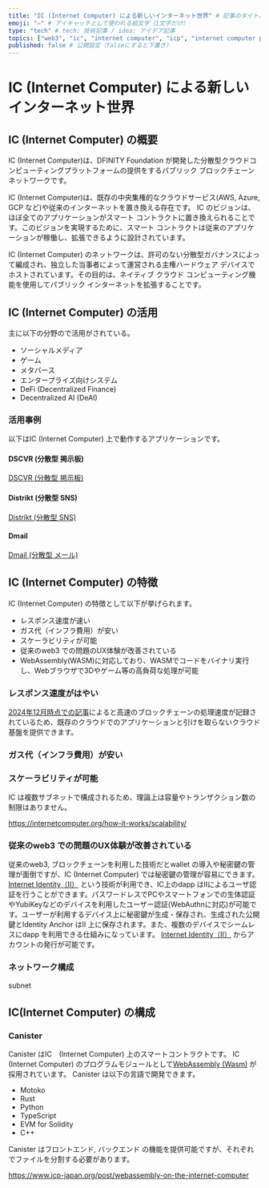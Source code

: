 ```yaml
---
title: "IC (Internet Computer) による新しいインターネット世界" # 記事のタイトル
emoji: "♾️" # アイキャッチとして使われる絵文字（1文字だけ）
type: "tech" # tech: 技術記事 / idea: アイデア記事
topics: ["web3", "ic", "internet computer", "icp", "internet computer protocol", "icp hackathon"] # タグ。["markdown", "rust", "aws"]のように指定する
published: false # 公開設定（falseにすると下書き）
---
```


# IC (Internet Computer) による新しいインターネット世界

## IC (Internet Computer) の概要

IC (Internet Computer)は、DFINITY Foundation が開発した分散型クラウドコンピューティングプラットフォームの提供をするパブリック ブロックチェーン ネットワークです。

IC (Internet Computer)は、既存の中央集権的なクラウドサービス(AWS, Azure, GCP など)や従来のインターネットを置き換える存在です。
IC のビジョンは、ほぼ全てのアプリケーションがスマート コントラクトに置き換えられることです。このビジョンを実現するために、スマート コントラクトは従来のアプリケーションが稼働し、拡張できるように設計されています。

IC (Internet Computer) のネットワークは、許可のない分散型ガバナンスによって編成され、独立した当事者によって運営される主権ハードウェア デバイスでホストされています。その目的は、ネイティブ クラウド コンピューティング機能を使用してパブリック インターネットを拡張することです。

## IC (Internet Computer) の活用

主に以下の分野ので活用がされている。

- ソーシャルメディア
- ゲーム
- メタバース
- エンタープライズ向けシステム
- DeFi (Decentralized Finance)
- Decentralized AI (DeAI)

### 活用事例

以下はIC (Internet Computer) 上で動作するアプリケーションです。

#### DSCVR (分散型 掲示板) 

[DSCVR (分散型 掲示板) ](https://dscvr.one/) 


#### Distrikt (分散型 SNS) 

[Distrikt (分散型 SNS) ](https://distrikt.app/) 

#### Dmail

[Dmail (分散型 メール) ](https://dmail.ai/)


## IC (Internet Computer) の特徴

IC (Internet Computer) の特徴として以下が挙げられます。

- レスポンス速度が速い
- ガス代（インフラ費用）が安い
- スケーラビリティが可能
- 従来のweb3 での問題のUX体験が改善されている
- WebAssembly(WASM)に対応しており、WASMでコードをバイナリ実行し、Webブラウザで3Dやゲーム等の高負荷な処理が可能

### レスポンス速度がはやい

[2024年12月時点での記事](https://www.icp-japan.org/post/icp-world-tps)によると高速のブロックチェーンの処理速度が記録されているため、既存のクラウドでのアプリケーションと引けを取らないクラウド基盤を提供できます。

### ガス代（インフラ費用）が安い

### スケーラビリティが可能

IC は複数サブネットで構成されるため、理論上は容量やトランザクション数の制限はありません。

https://internetcomputer.org/how-it-works/scalability/

### 従来のweb3 での問題のUX体験が改善されている

従来のweb3, ブロックチェーンを利用した技術だとwallet の導入や秘密鍵の管理が面倒ですが、IC (Internet Computer) では秘密鍵の管理が容易にできます。
[Internet Identity（II）](https://internetcomputer.org/internet-identity) という技術が利用でき、IC上のdapp はIIによるユーザ認証を行うことができます。パスワードレスでPCやスマートフォンでの生体認証やYubiKeyなどのデバイスを利用したユーザー認証(WebAuthnに対応)が可能です。ユーザーが利用するデバイス上に秘密鍵が生成・保存され、生成された公開鍵とIdentity Anchor はII 上に保存されます。また、複数のデバイスでシームレスにdapp を利用できる仕組みになっています。
[Internet Identity（II）](https://identity.ic0.app/) からアカウントの発行が可能です。

### ネットワーク構成

subnet


## IC(Internet Computer) の構成

### Canister

Canister はIC　(Internet Computer) 上のスマートコントラクトです。
IC　(Internet Computer) のプログラムモジュールとして[WebAssembly (Wasm)](https://en.wikipedia.org/wiki/WebAssembly) が採用されています。
Canister は以下の言語で開発できます。
- Motoko
- Rust
- Python
- TypeScript
- EVM for Solidity
- C++

Canister はフロントエンド, バックエンド の機能を提供可能ですが、それぞれでファイルを分割する必要があります。

https://www.icp-japan.org/post/webassembly-on-the-internet-computer
